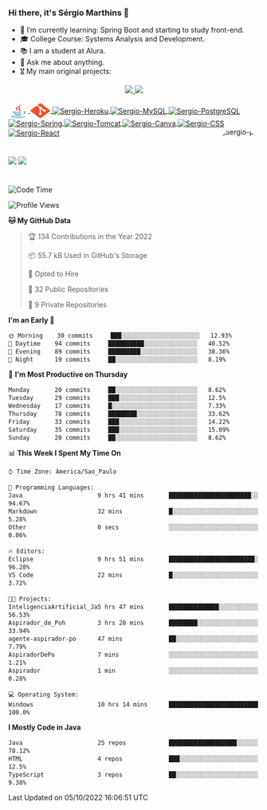 ### Hi there, it's Sérgio Marthins 👋


- 🌱 I’m currently learning: Spring Boot and starting to study front-end.
- 🎓 College Course: Systems Analysis and Development.
- 📚  I am a student at Alura.
- 💬 Ask me about anything.
- 🎖 My main original projects: 

<div align="center">
  <a href="https://github.com/Almadavic">
  <img height="180em" src="https://github-readme-stats.vercel.app/api?username=Marthiins&show_icons=true&theme=dracula&include_all_commits=true&count_private=true"/>
  <img height="180em" src="https://github-readme-stats.vercel.app/api/top-langs/?username=Marthiins&layout=compact&langs_count=7&theme=dracula"/>
</div>
<div style="display: inline_block"><br>
  <img align="center" alt="Sergio-Java" height="30" width="40" src="https://raw.githubusercontent.com/devicons/devicon/master/icons/java/java-original.svg">
  <img align="center" alt="Sergio-Git" height="30" width="40" src="https://raw.githubusercontent.com/devicons/devicon/master/icons/git/git-original.svg">
  <img align="center" alt="Sergio-Heroku" height="30" width="40" src="https://cdn.jsdelivr.net/gh/devicons/devicon/icons/heroku/heroku-plain-wordmark.svg" />             
  <img align="center" alt="Sergio-MySQL" height="30" width="40" src="https://cdn.jsdelivr.net/gh/devicons/devicon/icons/mysql/mysql-original-wordmark.svg" />
  <img align="center" alt="Sergio-PostgreSQL" height="30" width="40" src="https://cdn.jsdelivr.net/gh/devicons/devicon/icons/postgresql/postgresql-plain-wordmark.svg" />
  <img align="center" alt="Sergio-Spring" height="30" width="40" src="https://cdn.jsdelivr.net/gh/devicons/devicon/icons/spring/spring-original-wordmark.svg" />
  <img align="center" alt="Sergio-Tomcat" height="30" width="40" src="https://cdn.jsdelivr.net/gh/devicons/devicon/icons/tomcat/tomcat-original-wordmark.svg" />
  <img align="center" alt="Sergio-Canva" height="30" width="40" src="https://cdn.jsdelivr.net/gh/devicons/devicon/icons/canva/canva-original.svg" />
  <img align="center" alt="Sergio-CSS" height="30" width="40" src="https://cdn.jsdelivr.net/gh/devicons/devicon/icons/css3/css3-original.svg" />
  <img align="center" alt="Sergio-React" height="30" width="40" src="https://cdn.jsdelivr.net/gh/devicons/devicon/icons/react/react-original.svg" />        
  <img align="right" alt="Sergio-pic" height="150" style="border-radius:50px;" src="https://user-images.githubusercontent.com/47826754/188357708-748fc4f4-5846-47a3-9063-ce04eeefcb8f.png">
</div>

#

<div> 
 <a href = "mailto:sergio.marthiins@gmail.com"><img src="https://img.shields.io/badge/-Gmail-%23333?style=for-the-badge&logo=gmail&logoColor=white" target="_blank"></a>
  <a href="https://www.linkedin.com/in/.........../" target="_blank"><img src="https://img.shields.io/badge/-LinkedIn-%230077B5?style=for-the-badge&logo=linkedin&logoColor=white" target="_blank"></a> 
</div>

#

<!--START_SECTION:waka-->
![Code Time](http://img.shields.io/badge/Code%20Time-11%20hrs%2012%20mins-blue)

![Profile Views](http://img.shields.io/badge/Profile%20Views-1-blue)

**🐱 My GitHub Data** 

> 🏆 134 Contributions in the Year 2022
 > 
> 📦 55.7 kB Used in GitHub's Storage 
 > 
> 💼 Opted to Hire
 > 
> 📜 32 Public Repositories 
 > 
> 🔑 9 Private Repositories  
 > 
**I'm an Early 🐤** 

```text
🌞 Morning    30 commits     ███░░░░░░░░░░░░░░░░░░░░░░   12.93% 
🌇 Daytime    94 commits     ██████████░░░░░░░░░░░░░░░   40.52% 
🌃 Evening    89 commits     █████████░░░░░░░░░░░░░░░░   38.36% 
🌙 Night      19 commits     ██░░░░░░░░░░░░░░░░░░░░░░░   8.19%

```
📅 **I'm Most Productive on Thursday** 

```text
Monday       20 commits     ██░░░░░░░░░░░░░░░░░░░░░░░   8.62% 
Tuesday      29 commits     ███░░░░░░░░░░░░░░░░░░░░░░   12.5% 
Wednesday    17 commits     █░░░░░░░░░░░░░░░░░░░░░░░░   7.33% 
Thursday     78 commits     ████████░░░░░░░░░░░░░░░░░   33.62% 
Friday       33 commits     ███░░░░░░░░░░░░░░░░░░░░░░   14.22% 
Saturday     35 commits     ███░░░░░░░░░░░░░░░░░░░░░░   15.09% 
Sunday       20 commits     ██░░░░░░░░░░░░░░░░░░░░░░░   8.62%

```


📊 **This Week I Spent My Time On** 

```text
⌚︎ Time Zone: America/Sao_Paulo

💬 Programming Languages: 
Java                     9 hrs 41 mins       ███████████████████████░░   94.67% 
Markdown                 32 mins             █░░░░░░░░░░░░░░░░░░░░░░░░   5.28% 
Other                    0 secs              ░░░░░░░░░░░░░░░░░░░░░░░░░   0.06%

🔥 Editors: 
Eclipse                  9 hrs 51 mins       ████████████████████████░   96.28% 
VS Code                  22 mins             █░░░░░░░░░░░░░░░░░░░░░░░░   3.72%

🐱‍💻 Projects: 
InteligenciaArtificial_Ja5 hrs 47 mins       ██████████████░░░░░░░░░░░   56.53% 
Aspirador_de_Poh         3 hrs 28 mins       ████████░░░░░░░░░░░░░░░░░   33.94% 
agente-aspirador-po      47 mins             ██░░░░░░░░░░░░░░░░░░░░░░░   7.79% 
AspiradorDePo            7 mins              ░░░░░░░░░░░░░░░░░░░░░░░░░   1.21% 
Aspirador                1 min               ░░░░░░░░░░░░░░░░░░░░░░░░░   0.28%

💻 Operating System: 
Windows                  10 hrs 14 mins      █████████████████████████   100.0%

```

**I Mostly Code in Java** 

```text
Java                     25 repos            ███████████████████░░░░░░   78.12% 
HTML                     4 repos             ███░░░░░░░░░░░░░░░░░░░░░░   12.5% 
TypeScript               3 repos             ██░░░░░░░░░░░░░░░░░░░░░░░   9.38%

```



 Last Updated on 05/10/2022 16:06:51 UTC
<!--END_SECTION:waka-->

